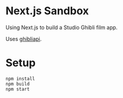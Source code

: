 # Next.js Sandbox

Using Next.js to build a Studio Ghibli film app.

Uses [ghibliapi](https://ghibliapi.herokuapp.com/).

# Setup

```
npm install
npm build
npm start
```
